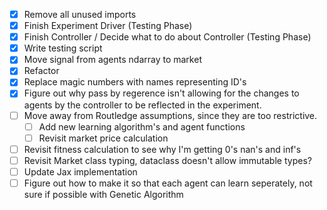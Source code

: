 - [x] Remove all unused imports
- [x] Finish Experiment Driver (Testing Phase)
- [x] Finish Controller / Decide what to do about Controller (Testing Phase)
- [x] Write testing script
- [x] Move signal from agents ndarray to market
- [x] Refactor
- [x] Replace magic numbers with names representing ID's
- [x] Figure out why pass by regerence isn't allowing for the changes to agents by the controller to be reflected in the experiment.
- [ ] Move away from Routledge assumptions, since they are too restrictive.
    - [ ] Add new learning algorithm's and agent functions
    - [ ] Revisit market price calculation
- [ ] Revisit fitness calculation to see why I'm getting 0's nan's and inf's
- [ ] Revisit Market class typing, dataclass doesn't allow immutable types?
- [ ] Update Jax implementation
- [ ] Figure out how to make it so that each agent can learn seperately, not sure if possible with Genetic Algorithm
